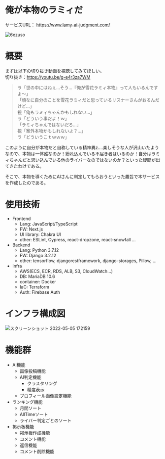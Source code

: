 # 俺が本物のラミィだ
サービスURL：
https://www.lamy-ai-judgment.com/

![6ezuso](https://user-images.githubusercontent.com/89838264/166904830-774b73d4-e0e0-40ea-a0e2-abece3a12e92.gif)

# 概要
まずは以下の切り抜き動画を視聴してみてほしい。<br/>
切り抜き：https://youtu.be/g-e4r3za7WM

>ラ「世の中にはねぇ...そう...『俺が雪花ラミィ本物』って人もいるんですよ～」<br/>
    「頑なに自分のことを雪花ラミィだと思っているリスナーさんがおるんだけど...」 <br/>
視「俺もラミィちゃんかもしれない...」<br/>
ラ「どういう事だよ！ｗ」<br/>
    「ラミィちゃんではないだろ...」<br/>
視「案外本物かもしれないよ？...」<br/>
ラ「どういうこｔｗｗｗ」


このように自分が本物だと自称している精神異z....楽しそうな人が沢山いたようなので、本物は一体誰なのか！紛れ込んでいる不届き者はいるのか！自分はラミィちゃんだと思い込んでいる他のライバーなのではないのか？といった疑問が出てきたわけである。

そこで、本物を導くためにAIさんに判定してもらおうといった趣旨で本サービスを作成したのである。

# 使用技術
+ Frontend
    + Lang: JavaScript/TypeScript
    + FW: Next.js
    + UI library: Chakra UI
    + other: ESLint, Cypress, react-dropzone, react-snowfall ...
+ Backend
    + Lang: Python 3.7.12
    + FW: Django 3.2.12
    + other: tensorflow, djangorestframework, django-storages, Pillow, ...
+ Infra
    + AWS(ECS, ECR, RDS, ALB, S3, CloudWatch...)
    + DB: MariaDB 10.6
    + container: Docker
    + IaC: Terraform
    + Auth: Firebase Auth

# インフラ構成図
![スクリーンショット 2022-05-05 172159](https://user-images.githubusercontent.com/89838264/166905621-def06969-7ab4-4aa4-84b0-529817d3faa8.png)

# 機能群
+ AI機能
    + 画像投稿機能
    + AI判定機能
        + クラスタリング
        + 精度表示
    + プロフィール画像設定機能
+ ランキング機能
    + 月間ソート
    + AllTimeソート
    + ライバー判定ごとのソート
+ 掲示板機能
    + 掲示板作成機能
    + コメント機能
    + 返信機能
    + コメント削除機能
    